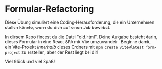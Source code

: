 # Formular-Refactoring

Diese Übung simuliert eine Coding-Herausforderung, die ein Unternehmen stellen könnte, wenn du dich auf einen Job bewirbst.

In diesem Repo findest du die Datei "old.html". Deine Aufgabe besteht darin, dieses Formular in eine React SPA mit Vite umzuwandeln. Beginne damit, ein Vite-Projekt _innerhalb_ dieses Ordners mit `npm create vite@latest form-project` zu erstellen, aber der Rest liegt bei dir!

Viel Glück und viel Spaß!
